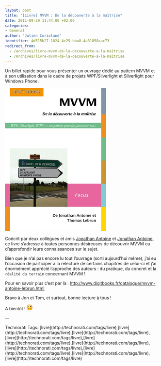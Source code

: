 ```yaml
---
layout: post
title: "[Livre] MVVM : De la découverte à la maîtrise"
date: 2011-09-29 11:44:00 +02:00
categories:
- General
author: "Julien Corioland"
identifier: 4d515b27-1024-4e25-bba8-4a81858aac73
redirect_from:
  - /archives/livre-mvvm-de-la-decouverte-a-la-maitrise
  - /Archives/livre-mvvm-de-la-decouverte-a-la-maitrise
---
```


Un billet rapide pour vous présenter un ouvrage dédié au pattern MVVM et à son utilisation dans le cadre de projets WPF/Silverlight et Silverlight pour Windows Phone.

![image](/images/livre-mvvm-de-la-decouverte-a-la-maitrise/eb77346c-d485-4695-b23b-98b8a4d008bd.jpg)

Coécrit par deux collègues et amis [Jonathan Antoine](http://www.jonathanantoine.com) et [Jonathan Antoine](http://www.jonathanantoine.com), ce livre s’adresse à toutes personnes désireuses de découvrir MVVM ou d’approfondir leurs connaissances sur le sujet.

Bien que je n’ai pas encore lu tout l’ouvrage (sorti aujourd’hui même), j’ai eu l’occasion de participer à la relecture de certains chapitres de celui-ci et j’ai énormément apprécié l’approche des auteurs : du pratique, du concret et la `réalité du terrain` concernant MVVM !

Pour en savoir plus c’est par là : <a title="http://www.digitbooks.fr/catalogue/mvvm-antoine-lebrun.html" href="http://www.digitbooks.fr/catalogue/mvvm-antoine-lebrun.html">http://www.digitbooks.fr/catalogue/mvvm-antoine-lebrun.html</a>

Bravo à Jon et Tom, et surtout, bonne lecture à tous !

A bientôt ! ![image](/images/livre-mvvm-de-la-decouverte-a-la-maitrise/3f6bc3d8-1542-4a39-90b6-8ed2b5c7128b.jpg)

--

<div style="padding-bottom: 0px; margin: 0px; padding-left: 0px; padding-right: 0px; display: inline; float: none; padding-top: 0px" id="scid:0767317B-992E-4b12-91E0-4F059A8CECA8:19a58382-f9fa-4592-aeaf-520c87886c7f" class="wlWriterEditableSmartContent">Technorati Tags: [livre](http://technorati.com/tags/livre),[livre](http://technorati.com/tags/livre),[livre](http://technorati.com/tags/livre),[livre](http://technorati.com/tags/livre),[livre](http://technorati.com/tags/livre),[livre](http://technorati.com/tags/livre),[livre](http://technorati.com/tags/livre),[livre](http://technorati.com/tags/livre),[livre](http://technorati.com/tags/livre),[livre](http://technorati.com/tags/livre)
